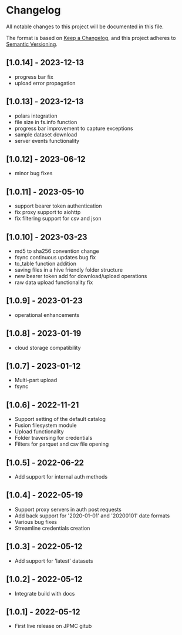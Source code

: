 # Changelog

All notable changes to this project will be documented in this file.

The format is based on [Keep a Changelog](https://keepachangelog.com/en/1.0.0/),
and this project adheres to [Semantic Versioning](https://semver.org/spec/v2.0.0.html).

## [1.0.14] - 2023-12-13
* progress bar fix
* upload error propagation

## [1.0.13] - 2023-12-13
* polars integration
* file size in fs.info function
* progress bar improvement to capture exceptions
* sample dataset download
* server events functionality

## [1.0.12] - 2023-06-12
* minor bug fixes

## [1.0.11] - 2023-05-10
* support bearer token authentication
* fix proxy support to aiohttp
* fix filtering support for csv and json

## [1.0.10] - 2023-03-23
* md5 to sha256 convention change
* fsync continuous updates bug fix
* to_table function addition
* saving files in a hive friendly folder structure
* new bearer token add for download/upload operations
* raw data upload functionality fix

## [1.0.9] - 2023-01-23

* operational enhancements

## [1.0.8] - 2023-01-19

* cloud storage compatibility

## [1.0.7] - 2023-01-12

* Multi-part upload
* fsync

## [1.0.6] - 2022-11-21

* Support setting of the default catalog
* Fusion filesystem module
* Upload functionality
* Folder traversing for credentials
* Filters for parquet and csv file opening

## [1.0.5] - 2022-06-22

* Add support for internal auth methods

## [1.0.4] - 2022-05-19

* Support proxy servers in auth post requests
* Add back support for '2020-01-01' and '20200101' date formats
* Various bug fixes
* Streamline credentials creation

## [1.0.3] - 2022-05-12

* Add support for 'latest' datasets

## [1.0.2] - 2022-05-12

* Integrate build with docs 

## [1.0.1] - 2022-05-12

* First live release on JPMC gitub
